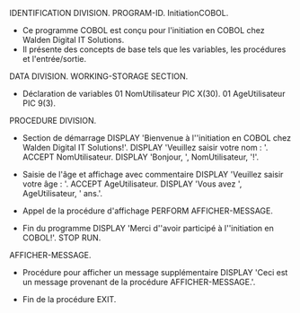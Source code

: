 IDENTIFICATION DIVISION.
PROGRAM-ID. InitiationCOBOL.

* Ce programme COBOL est conçu pour l'initiation en COBOL chez Walden Digital IT Solutions.
* Il présente des concepts de base tels que les variables, les procédures et l'entrée/sortie.

DATA DIVISION.
WORKING-STORAGE SECTION.

* Déclaration de variables
01 NomUtilisateur PIC X(30).
01 AgeUtilisateur PIC 9(3).

PROCEDURE DIVISION.

* Section de démarrage
   DISPLAY 'Bienvenue à l''initiation en COBOL chez Walden Digital IT Solutions!'.
   DISPLAY 'Veuillez saisir votre nom : '.
   ACCEPT NomUtilisateur.
   DISPLAY 'Bonjour, ', NomUtilisateur, '!'.

* Saisie de l'âge et affichage avec commentaire
   DISPLAY 'Veuillez saisir votre âge : '.
   ACCEPT AgeUtilisateur.
   DISPLAY 'Vous avez ', AgeUtilisateur, ' ans.'.

* Appel de la procédure d'affichage
   PERFORM AFFICHER-MESSAGE.

* Fin du programme
   DISPLAY 'Merci d''avoir participé à l''initiation en COBOL!'.
   STOP RUN.

AFFICHER-MESSAGE.

* Procédure pour afficher un message supplémentaire
   DISPLAY 'Ceci est un message provenant de la procédure AFFICHER-MESSAGE.'.

* Fin de la procédure
   EXIT.

